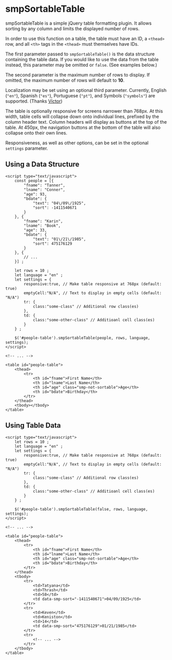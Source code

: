 # smpSortableTable
smpSortableTable is a simple jQuery table formatting plugin. It allows sorting by any column and limits the displayed number of rows.

In order to use this function on a table, the table must have an ID, a `<thead>` row, and all `<th>` tags in the `<thead>` must themselves have IDs.

The first parameter passed to `smpSortableTable()` is the data structure containing the table data. If you would like to use the data from the table instead, this parameter may be omitted or `false`. (See examples below.)

The second parameter is the maximum number of rows to display. If omitted, the maximum number of rows will default to **10**.

Localization may be set using an optional third parameter. Currently, English (`"en"`), Spanish (`"es"`), Portuguese (`"pt"`), and Symbols (`"symbols"`) are supported. (Thanks [V&iacute;ctor](https://github.com/vrivas))

The table is optionally responsive for screens narrower than 768px. At this width, table cells will collapse down onto individual lines, prefixed by the column header text. Column headers will display as buttons at the top of the table. At 450px, the navigation buttons at the bottom of the table will also collapse onto their own lines.

Responsiveness, as well as other options, can be set in the optional `settings` parameter.

## Using a Data Structure

```
<script type="text/javascript">
    const people = [{
        "fname": "Tanner",
        "lname": "Conner",
        "age": 93,
        "bdate": {
            "text": "04\/09\/1925", 
            "sort": -1411540671
        }
    }, {
        "fname": "Karin",
        "lname": "Book",
        "age": 33,
        "bdate": {
            "text": "01\/21\/1985", 
            "sort": 475176129
        }
    }, { 
        // ... 
    }] ;
    
    let rows = 10 ;
    let language = "en" ;
    let settings = {
        responsive:true, // Make table responsive at 768px (default: true)
        emptyCell:"N/A", // Text to display in empty cells (default: "N/A")
        tr: {
            class:"some-class" // Additional row class(es)
        },
        td: {
            class:"some-other-class" // Additioanl cell class(es)
        }
    } ;
    
    $('#people-table').smpSortableTable(people, rows, language, settings);
</script>

<!-- ... -->

<table id="people-table">
    <thead>
        <tr>
            <th id="fname">First Name</th>
            <th id="lname">Last Name</th>
            <th id="age" class="smp-not-sortable">Age</th>
            <th id="bdate">Birthday</th>
        </tr>
    </thead>
    <tbody></tbody>
</table>
```

## Using Table Data

```
<script type="text/javascript">
    let rows = 10 ;
    let language = "en" ;
    let settings = {
        responsive:true, // Make table responsive at 768px (default: true)
        emptyCell:"N/A", // Text to display in empty cells (default: "N/A")
        tr: {
            class:"some-class" // Additional row class(es)
        },
        td: {
            class:"some-other-class" // Additioanl cell class(es)
        }
    } ;
    
    $('#people-table').smpSortableTable(false, rows, language, settings);
</script>

<!-- ... -->

<table id="people-table">
    <thead>
        <tr>
            <th id="fname">First Name</th>
            <th id="lname">Last Name</th>
            <th id="age" class="smp-not-sortable">Age</th>
            <th id="bdate">Birthday</th>
        </tr>
    </thead>
    <tbody>
        <tr>
            <td>Tatyana</td>
            <td>Thrash</td>
            <td>58</td>
            <td data-smp-sort="-1411540671">04/09/1925</td>
        </tr>
        <tr>
            <td>Keven</td>
            <td>Keniston</td>
            <td>14</td>
            <td data-smp-sort="475176129">01/21/1985</td>
        </tr>
        <tr>
            <!-- ... -->
        </tr>
    </tbody>
</table>
```
